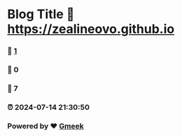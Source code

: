 # Blog Title :link: https://zealineovo.github.io 
### :page_facing_up: [1](https://zealineovo.github.io/tag.html) 
### :speech_balloon: 0 
### :hibiscus: 7 
### :alarm_clock: 2024-07-14 21:30:50 
### Powered by :heart: [Gmeek](https://github.com/Meekdai/Gmeek)
